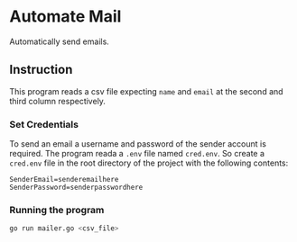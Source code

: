 # Automate Mail
Automatically send emails.

## Instruction
This program reads a csv file expecting `name` and `email` at the second and third column respectively.

### Set Credentials
To send an email a username and password of the sender account is required.
The program reada a `.env` file named `cred.env`. So create a `cred.env` file in the root directory of the project
with the following contents:
```
SenderEmail=senderemailhere
SenderPassword=senderpasswordhere 
```
### Running the program 
```bash
go run mailer.go <csv_file>
```
